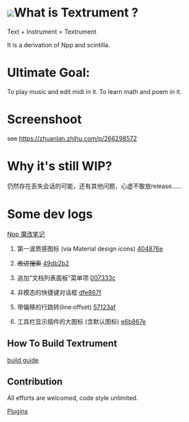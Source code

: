 ![](../master/PowerEditor/src/icons/npp.ico)What is Textrument ?
===================
Text + Instrument = Textrument

It is a derivation of Npp and scintilla. 

Ultimate Goal:
===================
To play music and edit midi in it. To learn math and poem in it.

Screenshoot 
===================

see https://zhuanlan.zhihu.com/p/266298572


Why it's still WIP? 
===================
仍然存在丢失会话的可能，还有其他问题，心虚不敢放release……


Some dev logs
===================

[Npp 魔改笔记](https://blog.csdn.net/sinat_27171121/article/details/108002522)
1. 第一波质感图标 (via Material design icons)  [404876e](../../commit/404876e0c9af42b5935ab96ae97f1e4561dacb32)
2. ~~改进搜索~~ [49db2b2](../../commit/49db2b2b1eae8ba8ecb3e0c020fdca6573bc359f)
3. 追加“文档列表面板”菜单项 [007333c](../../commit/007333cd4553beeec66468e6ed7138c8870da27d)
4. 非模态的快捷键对话框 [dfe867f](../../commit/dfe867fcee42f28e371edf732b6e33f255b96214)
5. 带偏移的行跳转(line:offset) [57123af](../../commit/57123afc9ff735a85dacc4e2fde24fdb94f95ed6)

6. 工具栏显示插件的大图标 (含默认图标)  [e6b867e](../../commit/e6b867e407673f7d49fd729a354812f0a8d0c012)


How To Build Textrument
---------------

[build guide](BUILD.md)


Contribution
------------

All efforts are welcomed, code style unlimited.   

[Plugins](https://github.com/NotMad-Text-Editor-Plugins/)  



